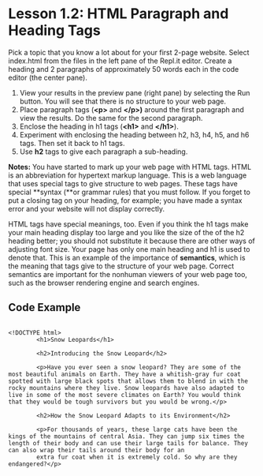 # Lesson 1.2: HTML Paragraph and Heading Tags

Pick a topic that you know a lot about for your first 2-page website. Select index.html from the files in the left pane of the Repl.it editor. Create a heading and 2 paragraphs of approximately 50 words each in the code editor \(the center pane\).

1. View your results in the preview pane \(right pane\) by selecting the Run button. You will see that there is no structure to your web page.
2. Place paragraph tags \(**&lt;p&gt;** and **&lt;/p&gt;\)** around the first paragraph and view the results. Do the same for the second paragraph.
3. Enclose the heading in h1 tags \(**&lt;h1&gt;** and **&lt;/h1&gt;**\).
4. Experiment with enclosing the heading between h2, h3, h4, h5, and h6 tags. Then set it back to h1 tags.
5. Use **h2** tags to give each paragraph a sub-heading.

**Notes:** You have started to mark up your web page with HTML tags. HTML is an abbreviation for hypertext markup language. This is a web language that uses special tags to give structure to web pages. These tags have special **syntax \(**or grammar rules\) that you must follow. If you forget to put a closing tag on your heading, for example; you have made a syntax error and your website will not display correctly.

HTML tags have special meanings, too. Even if you think the h1 tags make your main heading display too large and you like the size of the of the h2 heading better; you should not substitute it because there are other ways of adjusting font size. Your page has only one main heading and h1 is used to denote that. This is an example of the importance of **semantics**, which is the meaning that tags give to the structure of your web page. Correct semantics are important for the nonhuman viewers of your web page too, such as the browser rendering engine and search engines.

## Code Example

```text

<!DOCTYPE html>
		<h1>Snow Leopards</h1>

		<h2>Introducing the Snow Leopard</h2>

		<p>Have you ever seen a snow leopard? They are some of the most beautiful animals on Earth. They have a whitish-gray fur coat spotted with large black spots that allows them to blend in with the rocky mountains where they live. Snow leopards have also adapted to live in some of the most severe climates on Earth? You would think that they would be tough survivors but you would be wrong.</p>

		<h2>How the Snow Leopard Adapts to its Environment</h2>

		<p>For thousands of years, these large cats have been the kings of the mountains of central Asia. They can jump six times the length of their body and can use their large tails for balance. They can also wrap their tails around their body for an
		extra fur coat when it is extremely cold. So why are they endangered?</p>
```

